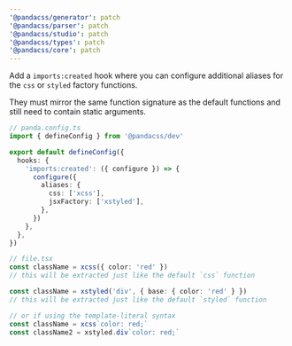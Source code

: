 ```yaml
---
'@pandacss/generator': patch
'@pandacss/parser': patch
'@pandacss/studio': patch
'@pandacss/types': patch
'@pandacss/core': patch
---
```


Add a `imports:created` hook where you can configure additional aliases for the `css` or `styled` factory functions.

They must mirror the same function signature as the default functions and still need to contain static arguments.

```ts
// panda.config.ts
import { defineConfig } from '@pandacss/dev'

export default defineConfig({
  hooks: {
    'imports:created': ({ configure }) => {
      configure({
        aliases: {
          css: ['xcss'],
          jsxFactory: ['xstyled'],
        },
      })
    },
  },
})
```

```ts
// file.tsx
const className = xcss({ color: 'red' })
// this will be extracted just like the default `css` function

const className = xstyled('div', { base: { color: 'red' } })
// this will be extracted just like the default `styled` function

// or if using the template-literal syntax
const className = xcss`color: red;`
const className2 = xstyled.div`color: red;`
```
